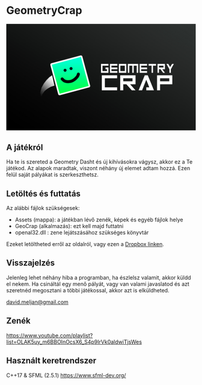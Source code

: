 # GeometryCrap

![Wallpaper](wp.jpg)

## A játékról
Ha te is szereted a Geometry Dasht és új kihívásokra vágysz, akkor ez a Te játékod. Az alapok maradtak, viszont néhány új elemet adtam hozzá. Ezen felül saját pályákat is szerkeszthetsz.

## Letöltés és futtatás
Az alábbi fájlok szükségesek:
- Assets (mappa): a játékban lévő zenék, képek és egyéb fájlok helye
- GeoCrap (alkalmazás): ezt kell majd futtatni
- openal32.dll : zene lejátszásához szükséges könyvtár

Ezeket letöltheted erről az oldalról, vagy ezen a [Dropbox linken](https://www.dropbox.com/sh/k5bud2vt4z06jay/AAC56qix2ZODmiCfQTppPQkKa?dl=0).

## Visszajelzés
Jelenleg lehet néhány hiba a programban, ha észlelsz valamit, akkor küldd el nekem.
Ha csináltál egy menő pályát, vagy van valami javaslatod és azt szeretnéd megosztani a többi játékossal, akkor azt is elküldheted.

david.meljan@gmail.com

## Zenék
https://www.youtube.com/playlist?list=OLAK5uy_m6BBOInOcsX6_S4p9IrVk0aldwiTjsWes

## Használt keretrendszer
C++17 & SFML (2.5.1)
https://www.sfml-dev.org/

